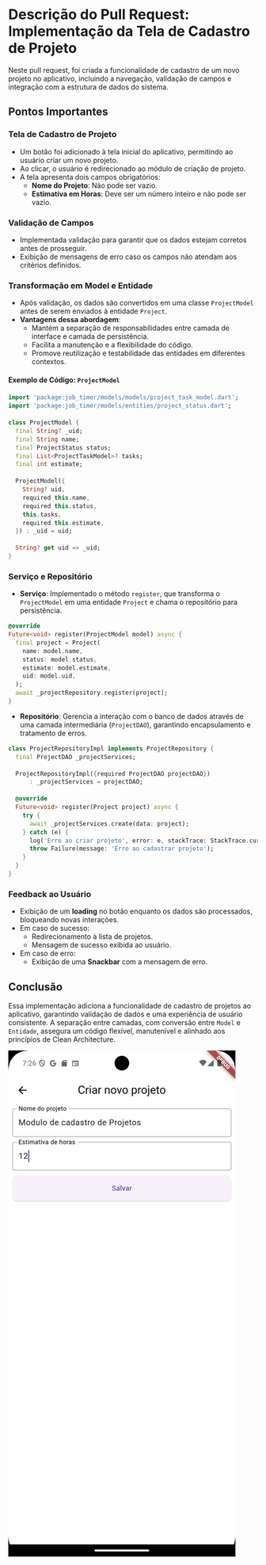
# Descrição do Pull Request: Implementação da Tela de Cadastro de Projeto

Neste pull request, foi criada a funcionalidade de cadastro de um novo projeto no aplicativo, incluindo a navegação, validação de campos e integração com a estrutura de dados do sistema.

## Pontos Importantes

### Tela de Cadastro de Projeto

- Um botão foi adicionado à tela inicial do aplicativo, permitindo ao usuário criar um novo projeto.
- Ao clicar, o usuário é redirecionado ao módulo de criação de projeto.
- A tela apresenta dois campos obrigatórios:
  - **Nome do Projeto**: Não pode ser vazio.
  - **Estimativa em Horas**: Deve ser um número inteiro e não pode ser vazio.

### Validação de Campos

- Implementada validação para garantir que os dados estejam corretos antes de prosseguir.
- Exibição de mensagens de erro caso os campos não atendam aos critérios definidos.

### Transformação em Model e Entidade

- Após validação, os dados são convertidos em uma classe `ProjectModel` antes de serem enviados à entidade `Project`.
- **Vantagens dessa abordagem**:
  - Mantém a separação de responsabilidades entre camada de interface e camada de persistência.
  - Facilita a manutenção e a flexibilidade do código.
  - Promove reutilização e testabilidade das entidades em diferentes contextos.

#### Exemplo de Código: `ProjectModel`
```dart
import 'package:job_timer/models/models/project_task_model.dart';
import 'package:job_timer/models/entities/project_status.dart';

class ProjectModel {
  final String? _uid;
  final String name;
  final ProjectStatus status;
  final List<ProjectTaskModel>? tasks;
  final int estimate;

  ProjectModel({
    String? uid,
    required this.name,
    required this.status,
    this.tasks,
    required this.estimate,
  }) : _uid = uid;

  String? get uid => _uid;
}
```

### Serviço e Repositório

- **Serviço**: Implementado o método `register`, que transforma o `ProjectModel` em uma entidade `Project` e chama o repositório para persistência.
```dart
@override
Future<void> register(ProjectModel model) async {
  final project = Project(
    name: model.name,
    status: model.status,
    estimate: model.estimate,
    uid: model.uid,
  );
  await _projectRepository.register(project);
}
```

- **Repositório**: Gerencia a interação com o banco de dados através de uma camada intermediária (`ProjectDAO`), garantindo encapsulamento e tratamento de erros.
```dart
class ProjectRepositoryImpl implements ProjectRepository {
  final ProjectDAO _projectServices;

  ProjectRepositoryImpl({required ProjectDAO projectDAO})
      : _projectServices = projectDAO;

  @override
  Future<void> register(Project project) async {
    try {
      await _projectServices.create(data: project);
    } catch (e) {
      log('Erro ao criar projeto', error: e, stackTrace: StackTrace.current);
      throw Failure(message: 'Erro ao cadastrar projeto');
    }
  }
}
```

### Feedback ao Usuário

- Exibição de um **loading** no botão enquanto os dados são processados, bloqueando novas interações.
- Em caso de sucesso:
  - Redirecionamento à lista de projetos.
  - Mensagem de sucesso exibida ao usuário.
- Em caso de erro:
  - Exibição de uma **Snackbar** com a mensagem de erro.

## Conclusão

Essa implementação adiciona a funcionalidade de cadastro de projetos ao aplicativo, garantindo validação de dados e uma experiência de usuário consistente. A separação entre camadas, com conversão entre `Model` e `Entidade`, assegura um código flexível, manutenível e alinhado aos princípios de Clean Architecture.

![alt text](images/register_screen.png)
